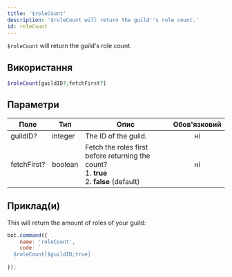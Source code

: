 ```yaml
---
title: '$roleCount'
description: '$roleCount will return the guild''s role count.'
id: roleCount
---
```


`$roleCount` will return the guild's role count.

## Використання

```php
$roleCount[guildID?;fetchFirst?]
```

## Параметри

| Поле        | Тип     | Опис                                                                                                            | Обов'язковий |
| ----------- | ------- | --------------------------------------------------------------------------------------------------------------- |:------------:|
| guildID?    | integer | The ID of the guild.                                                                                            |      ні      |
| fetchFirst? | boolean | Fetch the roles first before returning the count?  <br /> 1. **true** <br /> 2. **false** (default) |      ні      |

## Приклад(и)

This will return the amount of roles of your guild:

```javascript
bot.command({
    name: 'roleCount',
    code: `
  $roleCount[$guildID;true]
  `
});
```